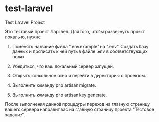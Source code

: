 # test-laravel
Test Laravel Project

Это тестовый проект Ларавел. Для того, чтобы развернуть проект локально, нужно:

1. Поменять название файла ".env.example" на ".env". Создать базу данных и прописать к ней путь в файле .env в соответствующих полях.

2. Убедиться, что ваш локальный сервер запущен.

3. Открыть консольное окно и перейти в директорию с проектом. 

4. Выполнить команду php artisan migrate.

5. Выполнить команду php artisan key:generate.

После выполнения данной процедуры переход на главную страницу вашего сервера направит вас на главную страницу проекта "Тестовое задание".
